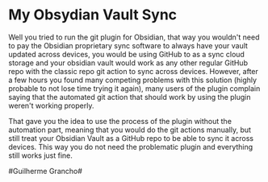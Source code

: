 # My Obsydian Vault Sync

Well you tried to run the git plugin for Obsidian, that way you wouldn't need to pay the Obsidian proprietary sync software to always have your vault updated across devices, you would be using GitHub to as a sync cloud storage and your obsidian vault would work as any other regular GitHub repo with the classic repo git action to sync across devices. However, after a few hours you found many competing problems with this solution (highly probable to not lose time trying it again), many users of the plugin complain saying that the automated git action that should work by using the plugin weren't working properly.

That gave you the idea to use the process of the plugin without the automation part, meaning that you would do the git actions manually, but still treat your Obsidian Vault as a GitHub repo to be able to sync it across devices. This way you do not need the problematic plugin and everything still works just fine.

#Guilherme Grancho#
